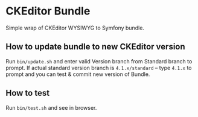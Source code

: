 CKEditor Bundle
==============

Simple wrap of CKEditor WYSIWYG to Symfony bundle.

## How to update bundle to new CKEditor version

Run `bin/update.sh` and enter valid Version branch from Standard branch to prompt.
If actual standard version branch is `4.1.x/standard` – type `4.1.x` to prompt and
you can test & commit new version of Bundle.

## How to test

Run `bin/test.sh` and see in browser.